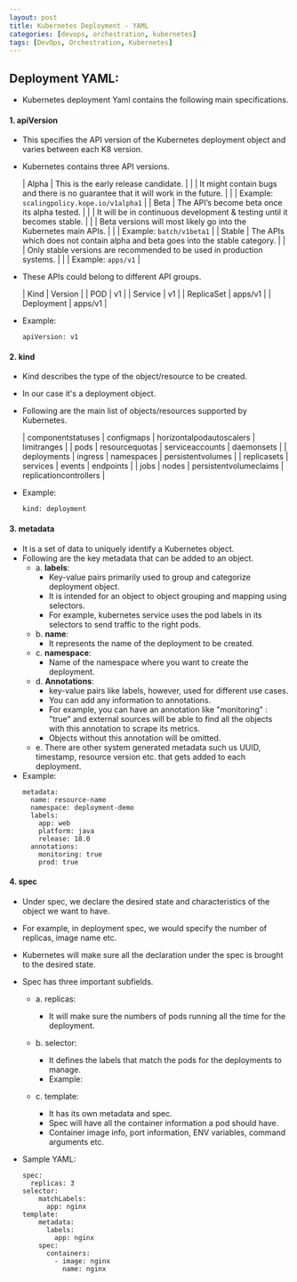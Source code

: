 ```yaml
---
layout: post
title: Kubernetes Deployment - YAML
categories: [devops, orchestration, kubernetes]
tags: [DevOps, Orchestration, Kubernetes]
---
```


## Deployment YAML:

- Kubernetes deployment Yaml contains the following main specifications.

#### 1. **apiVersion**
- This specifies the API version of the Kubernetes deployment object and varies between each K8 version.
- Kubernetes contains three API versions.

  | Alpha | This is the early release candidate. |
  | | It might contain bugs and there is no guarantee that it will work in the future. |
  | | Example: `scalingpolicy.kope.io/v1alpha1` |
  | Beta | The API’s become beta once its alpha tested. | 
  | | It will be in continuous development & testing until it becomes stable. |
  | | Beta versions will most likely go into the Kubernetes main APIs. |
  | | Example: `batch/v1beta1` |
  | Stable | The APIs which does not contain alpha and beta goes into the stable category. | 
  | | Only stable versions are recommended to be used in production systems. |
  | | Example: `apps/v1` |

- These APIs could belong to different API groups.

  | Kind | Version | 
  | POD	| v1 |
  | Service	| v1 |
  | ReplicaSet | apps/v1 | 
  | Deployment | apps/v1 | 
- Example:
  ```
  apiVersion: v1
  ```


####  2. kind
- Kind describes the type of the object/resource to be created. 
- In our case it's a deployment object. 
- Following are the main list of objects/resources supported by Kubernetes.

  | componentstatuses | configmaps | horizontalpodautoscalers | limitranges |
  | pods | resourcequotas | serviceaccounts | daemonsets |
  | deployments | ingress | namespaces | persistentvolumes |
  | replicasets | services | events | endpoints |
  | jobs | nodes | persistentvolumeclaims | replicationcontrollers |
- Example:
  ```
  kind: deployment
  ```

####  3. metadata
- It is a set of data to uniquely identify a Kubernetes object. 
- Following are the key metadata that can be added to an object.
  + a. **labels**: 
    * Key-value pairs primarily used to group and categorize deployment object. 
    * It is intended for an object to object grouping and mapping using selectors. 
    * For example, kubernetes service uses the pod labels in its selectors to send traffic to the right pods. 
  + b. **name**: 
    * It represents the name of the deployment to be created.
  + c. **namespace**: 
    * Name of the namespace where you want to create the deployment.
  + d. **Annotations**: 
    * key-value pairs like labels, however, used for different use cases. 
    * You can add any information to annotations. 
    * For example, you can have an annotation like "monitoring" : "true" and external sources will be able to find all the objects with this annotation to scrape its metrics. 
    * Objects without this annotation will be omitted.
  + e. There are other system generated metadata such us UUID, timestamp, resource version etc. that gets added to each deployment.
- Example:
  ```
  metadata:
    name: resource-name
    namespace: deployment-demo
    labels:
      app: web
      platform: java
      release: 18.0
    annotations:
      monitoring: true
      prod: true
  ```

#### 4. spec
- Under spec, we declare the desired state and characteristics of the object we want to have. 
- For example, in deployment spec, we would specify the number of replicas, image name etc. 
- Kubernetes will make sure all the declaration under the spec is brought to the desired state.
- Spec has three important subfields.
  + a. replicas: 
    * It will make sure the numbers of pods running all the time for the deployment. 
    
  + b. selector: 
    * It defines the labels that match the pods for the deployments to manage. 
    * Example:

  + c. template: 
    * It has its own metadata and spec. 
    * Spec will have all the container information a pod should have. 
    * Container image info, port information, ENV variables, command arguments etc. 

- Sample YAML:
  ```
  spec:
    replicas: 3
  selector:
      matchLabels:
        app: nginx    
  template:
      metadata:
        labels:
          app: nginx
      spec:
        containers:
          - image: nginx
            name: nginx
  ```

